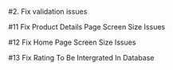 #2. Fix validation issues

#11 Fix Product Details Page Screen Size Issues

#12 Fix Home Page Screen Size Issues

#13 Fix Rating To Be Intergrated In Database
